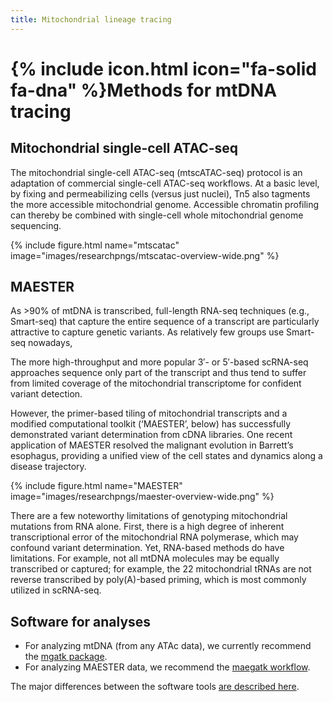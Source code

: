 ```yaml
---
title: Mitochondrial lineage tracing
---
```


# {% include icon.html icon="fa-solid fa-dna" %}Methods for mtDNA tracing



## Mitochondrial single-cell ATAC-seq

The mitochondrial single-cell ATAC-seq (mtscATAC-seq) protocol is an adaptation of 
commercial single-cell ATAC-seq workflows. At a basic level, by fixing and permeabilizing
cells (versus just nuclei), Tn5 also tagments the more accessible mitochondrial genome.
Accessible chromatin profiling can thereby be combined with single-cell whole mitochondrial genome sequencing.

{% include figure.html name="mtscatac" image="images/researchpngs/mtscatac-overview-wide.png" %}


## MAESTER
As >90% of mtDNA is transcribed, full-length RNA-seq techniques (e.g., Smart-seq) that capture
the entire sequence of a transcript are particularly attractive to capture genetic variants.
As relatively few groups use Smart-seq nowadays, 

The more high-throughput and more popular 3′- or 5′-based scRNA-seq approaches sequence 
only part of the transcript and thus tend to suffer from limited coverage of the mitochondrial
transcriptome for confident variant detection.

However, the primer-based tiling of mitochondrial transcripts and a modified computational toolkit
(‘MAESTER’, below) has successfully demonstrated variant determination from cDNA libraries.
One recent application of MAESTER resolved the malignant evolution in Barrett’s esophagus,
providing a unified view of the cell states and dynamics along a disease trajectory.

{% include figure.html name="MAESTER" image="images/researchpngs/maester-overview-wide.png" %}


There are a few noteworthy limitations of genotyping mitochondrial mutations from RNA alone.
First, there is a high degree of inherent transcriptional error of the mitochondrial RNA polymerase,
which may confound variant determination.  Yet, RNA-based methods do have limitations. For example, not all mtDNA molecules may be equally transcribed or captured; for example, the 22 mitochondrial tRNAs are not reverse transcribed by poly(A)-based priming, which is most commonly utilized in scRNA-seq.


## Software for analyses

- For analyzing mtDNA (from any ATAc data), we currently recommend the [mgatk package](https://github.com/caleblareau/mgatk).
- For analyzing MAESTER data, we recommend the [maegatk workflow](https://github.com/caleblareau/maegatk).

The major differences between the software tools [are described here](https://github.com/caleblareau/maegatk/wiki/FAQ).

